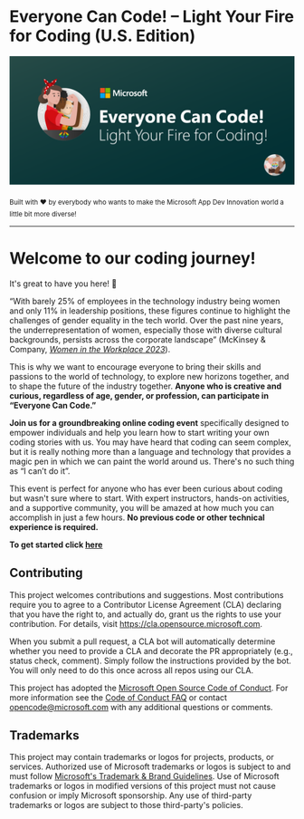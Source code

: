 # Everyone Can Code! – Light Your Fire for Coding (U.S. Edition)

![FemaleTechGenLogo](./content-images/MSFT_EveryoneCanCode_Banner.png)

  <p>
    <sub>Built with ❤ by everybody who wants to make the Microsoft App Dev Innovation world a little bit more diverse! </sub>
  </p>

</div>

<hr>



# Welcome to our coding journey!

It's great to have you here! 🎉

“With barely 25% of employees in the technology industry being women and only 11% in leadership positions, these figures continue to highlight the challenges of gender equality in the tech world. Over the past nine years, the underrepresentation of women, especially those with diverse cultural backgrounds, persists across the corporate landscape” (McKinsey & Company, [_Women in the Workplace 2023_](https://www.mckinsey.com/featured-insights/diversity-and-inclusion/women-in-the-workplace)).


This is why we want to encourage everyone to bring their skills and passions to the world of technology, to explore new horizons together, and to shape the future of the industry together. **Anyone who is creative and curious, regardless of age, gender, or profession, can participate in “Everyone Can Code.”**

**Join us for a groundbreaking online coding event** specifically designed to empower individuals and help you learn how to start writing your own coding stories with us.  You may have heard that coding can seem complex, but it is really nothing more than a language and technology that provides a magic pen in which we can paint the world around us. There's no such thing as “I can’t do it”.

This event is perfect for anyone who has ever been curious about coding but wasn't sure where to start. With expert instructors, hands-on activities, and a supportive community, you will be amazed at how much you can accomplish in just a few hours. **No previous code or other technical experience is required.**

**To get started click [here](./Track_1_ToDo_App/README.md)**


## Contributing

This project welcomes contributions and suggestions.  Most contributions require you to agree to a
Contributor License Agreement (CLA) declaring that you have the right to, and actually do, grant us
the rights to use your contribution. For details, visit https://cla.opensource.microsoft.com.

When you submit a pull request, a CLA bot will automatically determine whether you need to provide
a CLA and decorate the PR appropriately (e.g., status check, comment). Simply follow the instructions
provided by the bot. You will only need to do this once across all repos using our CLA.

This project has adopted the [Microsoft Open Source Code of Conduct](https://opensource.microsoft.com/codeofconduct/).
For more information see the [Code of Conduct FAQ](https://opensource.microsoft.com/codeofconduct/faq/) or
contact [opencode@microsoft.com](mailto:opencode@microsoft.com) with any additional questions or comments.

## Trademarks

This project may contain trademarks or logos for projects, products, or services. Authorized use of Microsoft 
trademarks or logos is subject to and must follow 
[Microsoft's Trademark & Brand Guidelines](https://www.microsoft.com/en-us/legal/intellectualproperty/trademarks/usage/general).
Use of Microsoft trademarks or logos in modified versions of this project must not cause confusion or imply Microsoft sponsorship.
Any use of third-party trademarks or logos are subject to those third-party's policies.
